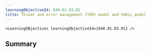 ```yaml
---
learningObjectiveId: 040.01.03.01
title: Threat and error management (TEM) model and SHELL model
---
```


```tsx eval
<LearningOBjectives learningObjectiveId={040.01.03.01} />
```

## Summary
